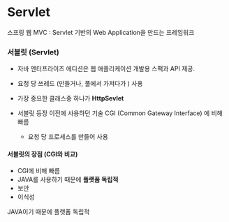 # Servlet

스프링 웹 MVC : Servlet 기반의 Web Application을 만드는 프레임워크



### 서블릿 (Servlet)

- 자바 엔터프라이즈 에디션은 웹 애플리케이션 개발용 스팩과 API 제공.  
- 요청 당 쓰레드 (만들거나, 풀에서 가져다가 ) 사용
- 가장 중요한 클래스중 하나가 **HttpSevlet**

- 서블릿 등장 이전에 사용하던 기술 CGI (Common Gateway Interface) 에 비해 빠름
  - 요청 당 프로세스를 만들어 사용



#### 서블릿의 장점 (CGI와 비교)

- CGI에 비해 빠름
- JAVA를 사용하기 때문에 **플랫폼 독립적**
- 보안
- 이식성



 JAVA이기 때문에 플랫폼 독립적









